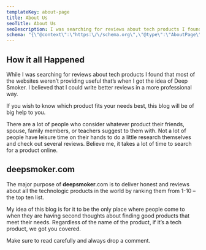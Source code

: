 ```yaml
---
templateKey: about-page
title: About Us
seoTitle: About Us
seoDescription: I was searching for reviews about tech products I found that most of the websites weren't providing useful thats when I got the idea of Deep Smoker.
schema: "{\"@context\":\"https:\/\/schema.org\",\"@type\":\"AboutPage\",\"mainEntityOfPage\":{\"@type\":\"WebPage\",\"@id\":\"https:\/\/www.deepsmoker.com\/about-us\/\"},\"url\":\"https:\/\/www.deepsmoker.com\/about-us\/\",\"headline\":\"About Us\",\"description\":\"I was searching for reviews about tech products I found that most of the websites weren't providing useful thats when I got the idea of Deep Smoker.\",\"image\":{\"@type\":\"ImageObject\",\"@id\":\"https:\/\/www.deepsmoker.com\/about-us\/#primaryimage\",\"url\":\"https:\/\/www.deepsmoker.com\/img\/Best-Gaming-PC-Build.jpg\",\"width\":\"1836\",\"height\":\"1948\"},\"publisher\":{\"@type\":\"Organization\",\"name\":\"Deep Smoker\",\"logo\":{\"@type\":\"ImageObject\",\"url\":\"https:\/\/www.deepsmoker.com\/img\/logo-large.jpg\",\"width\":\"800\",\"height\":\"258\"}}},"
---
```


## How it all Happened

While I was searching for reviews about tech products I found that most of the websites weren’t providing useful that’s when I got the idea of Deep Smoker. I believed that I could write better reviews in a more professional way.

If you wish to know which product fits your needs best, this blog will be of big help to you.

There are a lot of people who consider whatever product their friends, spouse, family members, or teachers suggest to them with. Not a lot of people have leisure time on their hands to do a little research themselves and check out several reviews. Believe me, it takes a lot of time to search for a product online.

## deepsmoker.com

The major purpose of **deepsmoker**.com is to deliver honest and reviews about all the technologic products in the world by ranking them from 1-10 – the top ten list.

My idea of this blog is for it to be the only place where people come to when they are having second thoughts about finding good products that meet their needs. Regardless of the name of the product, if it’s a tech product, we got you covered.

Make sure to read carefully and always drop a comment.
